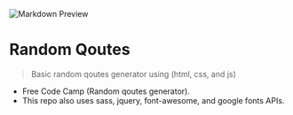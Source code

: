 <img src="https://assets.codepen.io/2099965/internal/screenshots/pens/oMeLYW.default.png?format=auto&ha=false&height=400&quality=75&v=1&version=1532569657&width=700" title="Markdown Preview" alt="Markdown Preview">

# Random Qoutes

> Basic random qoutes generator using (html, css, and js)


- Free Code Camp (Random qoutes generator).
- This repo also uses sass, jquery, font-awesome, and google fonts APIs.

